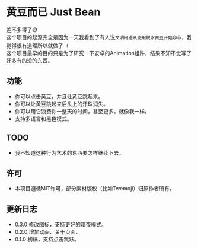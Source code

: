 # 黄豆而已 Just Bean
  差不多得了😅    
  这个项目的起源完全是因为一天我看到了有人说`文明用语从使用脱水黄豆开始😄👍`，我觉得很有道理所以就做了（    
  这个项目最早的目的只是为了研究一下安卓的Animation组件，结果不知不觉写了好多有的没的东西。
## 功能
 - 你可以点击黄豆，并且让黄豆跳起来。
 - 你可以让黄豆跳起来后头上的汗珠消失。
 - 你可以用它浪费你一整天的时间，甚至更多，就像我一样。
 - 支持多语言和黑色模式。
## TODO
 - 我不知道这种行为艺术的东西要怎样继续下去。
## 许可
 - 本项目遵循MIT许可，部分素材版权（比如Twemoji）归原作者所有。
## 更新日志
- 0.3.0 修改图标，支持更好的暗夜模式。
- 0.2.0 增加动画、关于页面、
- 0.1.0 初稿，支持点击跳跃。

